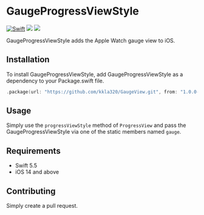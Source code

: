 # GaugeProgressViewStyle

[![Swift](https://github.com/kkla320/GaugeProgressViewStyle/actions/workflows/swift.yml/badge.svg?branch=develop&event=push)](https://github.com/kkla320/GaugeProgressViewStyle/actions/workflows/swift.yml) ![](https://img.shields.io/badge/Swift-5.5-orange) ![](https://img.shields.io/badge/spm-compatible-green)

GaugeProgressViewStyle adds the Apple Watch gauge view to iOS.

## Installation

To install GaugeProgressViewStyle, add GaugeProgressViewStyle as a dependency to your Package.swift file.

```swift
.package(url: "https://github.com/kkla320/GaugeView.git", from: "1.0.0-beta.1")
```

## Usage

Simply use the `progressViewStyle` method of `ProgressView` and pass the GaugeProgressViewStyle via one of the static members named `gauge`.

## Requirements

- Swift 5.5
- iOS 14 and above

## Contributing

Simply create a pull request.
